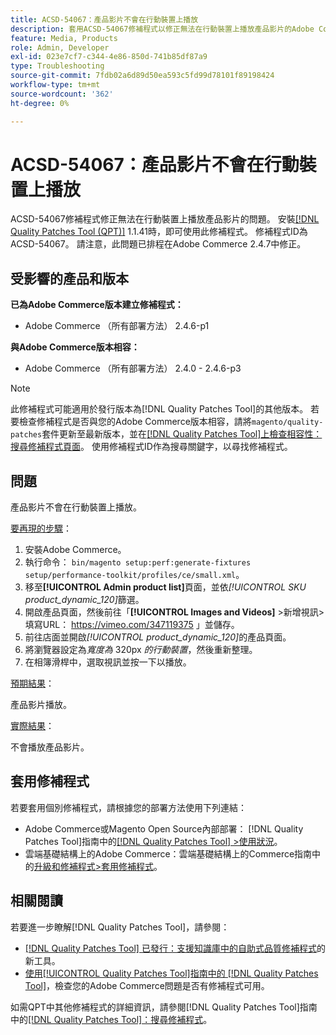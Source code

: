 ```yaml
---
title: ACSD-54067：產品影片不會在行動裝置上播放
description: 套用ACSD-54067修補程式以修正無法在行動裝置上播放產品影片的Adobe Commerce問題。
feature: Media, Products
role: Admin, Developer
exl-id: 023e7cf7-c344-4e86-850d-741b85df87a9
type: Troubleshooting
source-git-commit: 7fdb02a6d89d50ea593c5fd99d78101f89198424
workflow-type: tm+mt
source-wordcount: '362'
ht-degree: 0%

---
```


# ACSD-54067：產品影片不會在行動裝置上播放

ACSD-54067修補程式修正無法在行動裝置上播放產品影片的問題。 安裝[[!DNL Quality Patches Tool (QPT)]](https://experienceleague.adobe.com/en/docs/commerce-operations/tools/quality-patches-tool/quality-patches-tool-to-self-serve-quality-patches) 1.1.41時，即可使用此修補程式。 修補程式ID為ACSD-54067。 請注意，此問題已排程在Adobe Commerce 2.4.7中修正。

## 受影響的產品和版本

**已為Adobe Commerce版本建立修補程式：**

* Adobe Commerce （所有部署方法） 2.4.6-p1

**與Adobe Commerce版本相容：**

* Adobe Commerce （所有部署方法） 2.4.0 - 2.4.6-p3

>[!NOTE]
>
>此修補程式可能適用於發行版本為[!DNL Quality Patches Tool]的其他版本。 若要檢查修補程式是否與您的Adobe Commerce版本相容，請將`magento/quality-patches`套件更新至最新版本，並在[[!DNL Quality Patches Tool]上檢查相容性：搜尋修補程式頁面](https://experienceleague.adobe.com/tools/commerce-quality-patches/index.html)。 使用修補程式ID作為搜尋關鍵字，以尋找修補程式。

## 問題

產品影片不會在行動裝置上播放。

<u>要再現的步驟</u>：

1. 安裝Adobe Commerce。
1. 執行命令：
   `bin/magento setup:perf:generate-fixtures setup/performance-toolkit/profiles/ce/small.xml`。
1. 移至&#x200B;**[!UICONTROL Admin product list]**&#x200B;頁面，並依&#x200B;*[!UICONTROL SKU product_dynamic_120]*&#x200B;篩選。
1. 開啟產品頁面，然後前往「**[!UICONTROL Images and Videos]** >新增視訊>填寫URL： https://vimeo.com/347119375 」並儲存。
1. 前往店面並開啟&#x200B;*[!UICONTROL product_dynamic_120]*&#x200B;的產品頁面。
1. 將瀏覽器設定為&#x200B;*寬度為* 320px *的行動裝置*，然後重新整理。
1. 在相簿滑桿中，選取視訊並按一下以播放。

<u>預期結果</u>：

產品影片播放。

<u>實際結果</u>：

不會播放產品影片。

## 套用修補程式

若要套用個別修補程式，請根據您的部署方法使用下列連結：

* Adobe Commerce或Magento Open Source內部部署： [!DNL Quality Patches Tool]指南中的[[!DNL Quality Patches Tool] >使用狀況](/help/tools/quality-patches-tool/usage.md)。
* 雲端基礎結構上的Adobe Commerce：雲端基礎結構上的Commerce指南中的[升級和修補程式>套用修補程式](https://experienceleague.adobe.com/docs/commerce-cloud-service/user-guide/develop/upgrade/apply-patches.html)。

## 相關閱讀

若要進一步瞭解[!DNL Quality Patches Tool]，請參閱：

* [[!DNL Quality Patches Tool] 已發行：支援知識庫中的自助式品質修補程式](https://experienceleague.adobe.com/en/docs/commerce-operations/tools/quality-patches-tool/quality-patches-tool-to-self-serve-quality-patches)的新工具。
* [使用[!UICONTROL Quality Patches Tool]指南中的 [!DNL Quality Patches Tool]](/help/tools/quality-patches-tool/patches-available-in-qpt/check-patch-for-magento-issue-with-magento-quality-patches.md)，檢查您的Adobe Commerce問題是否有修補程式可用。


如需QPT中其他修補程式的詳細資訊，請參閱[!DNL Quality Patches Tool]指南中的[[!DNL Quality Patches Tool]：搜尋修補程式](https://experienceleague.adobe.com/tools/commerce-quality-patches/index.html)。
